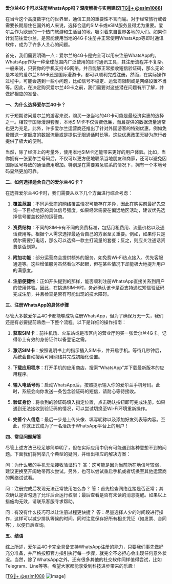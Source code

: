 **爱尔兰4G卡可以注册WhatsApp吗？深度解析与实用建议[[TG💪+ @esim1088](https://t.me/s/esim1088)]**

在当今这个高度数字化的世界里，通信工具的重要性不言而喻。对于经常旅行或者需要长期居住在国外的人来说，选择合适的SIM卡或eSIM服务显得尤为重要。爱尔兰作为欧洲的一个热门旅游和生活目的地，吸引着来自世界各地的人们。如果你计划前往爱尔兰，是否能使用当地的4G卡注册并正常使用WhatsApp等即时通讯软件，成为了许多人关心的问题。

首先，我们需要明确一点：爱尔兰的4G卡是完全可以用来注册WhatsApp的。WhatsApp作为一种全球范围内广泛使用的即时通讯工具，其注册流程并不复杂。一般来说，只要你的手机支持4G网络，并且能够正常接收短信验证码，那么无论是本地的爱尔兰SIM卡还是国际漫游卡，都可以顺利完成注册。然而，在实际操作过程中，可能会遇到一些小问题，比如信号不稳定、运营商限制或是网络设置不当等。因此，在决定购买爱尔兰4G卡之前，我们需要对这些潜在问题有所了解，并做好相应的准备。

**一、为什么选择爱尔兰4G卡？**

对于短期访问爱尔兰的游客来说，购买一张当地的4G卡可能是最经济实惠的选择之一。相较于国际漫游套餐，本地SIM卡不仅资费低廉，而且提供的数据流量通常也更为充足。此外，许多爱尔兰运营商还推出了针对外国游客的特别优惠，例如免费赠送一定额度的数据流量或是提供无限通话时长等。这些优惠政策无疑为旅行者提供了极大的便利。

当然，除了经济上的考量外，使用本地SIM卡还能带来更好的用户体验。比如，当你拥有一张爱尔兰号码后，不仅可以更方便地联系当地朋友和商家，还可以避免因国际区号导致的通话费用增加。特别是在需要紧急联系的情况下，拥有一个本地号码显然更加可靠。

**二、如何选择适合自己的爱尔兰4G卡？**

在选择爱尔兰4G卡时，我们需要从以下几个方面进行综合考虑：

1. **覆盖范围**：不同运营商的网络覆盖情况可能存在差异，因此在购买前最好先查询一下目标地区的具体信号强度。如果经常需要在偏远地区活动，建议优先选择信号覆盖较好的运营商。
   
2. **资费结构**：不同的SIM卡有不同的资费标准，包括月租费用、流量价格以及通话费用等。根据个人需求选择最适合自己的方案至关重要。例如，如果你只是偶尔需要打电话，那么可以选择一款主打流量的套餐；反之，则应关注通话资费是否划算。

3. **附加功能**：部分运营商会提供额外的服务，如免费Wi-Fi热点接入、优先客服通道等。这些增值服务虽然看似不起眼，但在某些情况下却能极大地提升用户的满意度。

4. **注册便捷性**：正如开头提到的那样，能否顺利注册WhatsApp直接关系到用户的使用体验。因此，在挑选SIM卡时，务必确认该卡是否支持通过短信验证码完成注册，并且检查是否有可能出现的技术障碍。

**三、注册WhatsApp的具体步骤**

尽管大多数爱尔兰4G卡都能够成功注册WhatsApp，但为了确保万无一失，我们还是有必要提前熟悉一下整个流程。以下是详细的操作指南：

1. **获取SIM卡**：前往机场、火车站或是市区内的营业厅购买一张爱尔兰4G卡。记得带上有效的身份证件以备登记之需。

2. **激活SIM卡**：按照说明书上的指示插入SIM卡，并开启手机。等待几秒钟后，系统会自动搜索可用网络并完成初始化设置。

3. **下载应用程序**：打开手机的应用商店，搜索“WhatsApp”并下载最新版本的应用程序。

4. **输入电话号码**：启动WhatsApp后，按照提示输入你的爱尔兰手机号码。此时，系统会向你发送一条包含验证码的短信，请耐心等待接收。

5. **验证身份**：将收到的验证码填入指定位置，点击确认按钮即可完成注册。如果遇到无法接收到验证码的情况，可以尝试切换至Wi-Fi环境重新操作。

6. **完善个人信息**：最后一步是上传头像、填写昵称以及添加好友列表等内容。至此，你就正式成为了一名活跃于WhatsApp平台上的用户！

**四、常见问题解答**

尽管上述方法已经足够简单明了，但在实际应用中仍有可能遇到各种意想不到的问题。下面我们将列举几个典型的疑问，并给出相应的解决方案：

问：为什么我的手机无法接收验证码？
答：这可能是因为当前所在地信号较弱，建议更换至开阔地带再次尝试。另外，也可以尝试重启手机或者切换至其他运营商的网络试试看。

问：注册完成后发现无法正常使用怎么办？
答：首先检查网络连接是否正常；其次确认是否勾选了允许后台运行权限；最后查看是否有未读的消息提醒。如果以上措施均无效，请联系客服寻求帮助。

问：有没有什么技巧可以让注册过程更快捷？
答：尽量选择人少的时间段进行操作，这样可以减少排队等候的时间。同时注意保存好所有相关凭证（如发票、合同等），以便日后查询。

**五、结语**

综上所述，爱尔兰4G卡完全具备支持WhatsApp注册的能力，只要我们事先做好充分准备，并严格按照官方指引执行每一步骤，就完全不必担心会出现任何意外状况。当然，除了WhatsApp之外，还有很多其他的社交软件同样值得尝试，比如Telegram、Line等等。希望大家都能享受到科技进步带来的乐趣！

[[TG💪+ @esim1088](https://t.me/s/esim1088) ![Image](https://i.postimg.cc/4NQfJmqS/Snipaste-2025-05-13-00-14-12.png)]